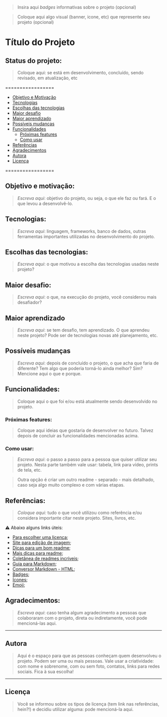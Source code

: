> Insira aqui _badges_ informativas sobre o projeto (opcional)   

> Coloque aqui algo visual (banner, icone, etc) que represente seu projeto (opcional)  

# Título do Projeto  

## Status do projeto:    
> Coloque aqui: se está em desenvolvimento, concluído, sendo revisado, em atualização, etc  

=================

<!--ts-->

- [Objetivo e Motivação](#objetivo-e-motivação)
- [Tecnologias](#tecnologias)
- [Escolhas das tecnologias](#escolhas-das-tecnologias)
- [Maior desafio](#maior-desafio)
- [Maior aprendizado](#maior-aprendizado)
- [Possíveis mudanças](#possíveis-mudanças)
- [Funcionalidades](#funcionalidades)
  - [Próximas features](#próximas-features)
  - [Como usar](#como-usar)
- [Referências](#referências)
- [Agradecimentos](#agradecimentos)
- [Autora](#autora)
- [Licença](#licença)
<!--te-->

=================

## Objetivo e motivação:

>_Escreva aqui_: objetivo do projeto, ou seja, o que ele faz ou fará. E o que levou a desenvolvê-lo.

## Tecnologias:

> _Escreva aqui_: linguagem, frameworks, banco de dados, outras ferramentas importantes utilizadas no desenvolvimento do projeto.

## Escolhas das tecnologias:

> _Escreva aqui_: o que motivou a escolha das tecnologias usadas neste projeto? 

## Maior desafio:

> _Escreva aqui_: o que, na execução do projeto, você considerou mais desafiador? 

## Maior aprendizado

> _Escreva aqui_: se tem desafio, tem aprendizado. O que aprendeu neste projeto? Pode ser de tecnologias novas até planejamento, etc.

## Possíveis mudanças

> _Escreva aqui_: depois de concluído o projeto, o que acha que faria de diferente? Tem algo que poderia torná-lo ainda melhor? Sim? Mencione aqui o que e porque.

## Funcionalidades:

> Coloque aqui o que foi e/ou está atualmente sendo desenvolvido no projeto.

### **Próximas features**:

> Coloque aqui ideias que gostaria de desenvolver no futuro. Talvez depois de concluir as funcionalidades mencionadas acima. 

### **Como usar**:

> _Escreva aqui_: o passo a passo para a pessoa que quiser utilizar seu projeto. Nesta parte também vale usar: tabela, link para vídeo, prints de tela, etc.

> Outra opção é criar um outro readme - separado - mais detalhado, caso seja algo muito complexo e com várias etapas. 

## Referências:

> _Coloque aqui:_ tudo o que você utilizou como referência e/ou considera importante citar neste projeto. Sites, livros, etc.

⚠ Abaixo alguns links úteis:

- [Para escolher uma licença](http://escolhaumalicenca.com.br/licencas/);  
- [Site para edição de imagem](https://www.canva.com/);  
- [Dicas para um bom readme](https://dev.to/reginadiana/como-escrever-um-readme-md-sensacional-no-github-4509#o-que-%C3%A9-o-readme);  
- [Mais dicas para readme](https://blog.rocketseat.com.br/como-fazer-um-bom-readme/);  
- [Coletânea de readmes incríveis](https://github.com/matiassingers/awesome-readme);  
- [Guia para Markdown](https://markdown.net.br/sintaxe-basica/);  
- [Conversor Markdown - HTML](https://markdowntohtml.com/);  
- [Badges](https://shields.io/);  
- [Ícones](https://simpleicons.org/);  
- [Emoji](https://emojikeyboard.io/);  

## Agradecimentos:

> _Escreva aqui_: caso tenha algum agradecimento a pessoas que colaboraram com o projeto, direta ou indiretamente, você pode mencioná-las aqui.

---

## Autora

> Aqui é o espaço para que as pessoas conheçam quem desenvolveu o projeto. Podem ser uma ou mais pessoas. Vale usar a criatividade: com nome e sobrenome, com ou sem foto, contatos, links para redes sociais. Fica à sua escolha!

---

## Licença

> Você se informou sobre os tipos de licença (tem link nas referências, hein?!) e decidiu utilizar alguma: pode mencioná-la aqui.
